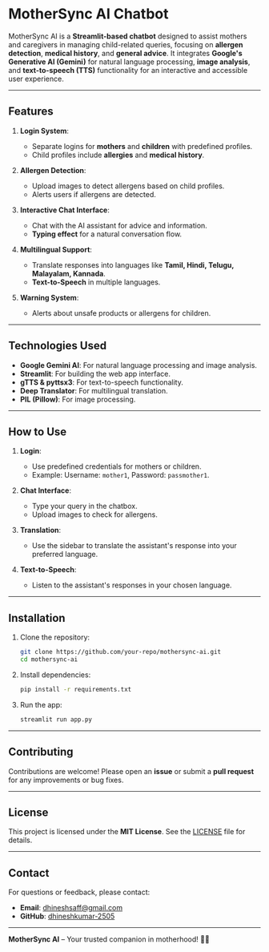 # MotherSync AI Chatbot

MotherSync AI is a **Streamlit-based chatbot** designed to assist mothers and caregivers in managing child-related queries, focusing on **allergen detection**, **medical history**, and **general advice**. It integrates **Google's Generative AI (Gemini)** for natural language processing, **image analysis**, and **text-to-speech (TTS)** functionality for an interactive and accessible user experience.

---

## **Features**

1. **Login System**:
   - Separate logins for **mothers** and **children** with predefined profiles.
   - Child profiles include **allergies** and **medical history**.

2. **Allergen Detection**:
   - Upload images to detect allergens based on child profiles.
   - Alerts users if allergens are detected.

3. **Interactive Chat Interface**:
   - Chat with the AI assistant for advice and information.
   - **Typing effect** for a natural conversation flow.

4. **Multilingual Support**:
   - Translate responses into languages like **Tamil, Hindi, Telugu, Malayalam, Kannada**.
   - **Text-to-Speech** in multiple languages.

5. **Warning System**:
   - Alerts about unsafe products or allergens for children.

---

## **Technologies Used**

- **Google Gemini AI**: For natural language processing and image analysis.
- **Streamlit**: For building the web app interface.
- **gTTS & pyttsx3**: For text-to-speech functionality.
- **Deep Translator**: For multilingual translation.
- **PIL (Pillow)**: For image processing.

---

## **How to Use**

1. **Login**:
   - Use predefined credentials for mothers or children.
   - Example: Username: `mother1`, Password: `passmother1`.

2. **Chat Interface**:
   - Type your query in the chatbox.
   - Upload images to check for allergens.

3. **Translation**:
   - Use the sidebar to translate the assistant's response into your preferred language.

4. **Text-to-Speech**:
   - Listen to the assistant's responses in your chosen language.

---

## **Installation**

1. Clone the repository:
   ```bash
   git clone https://github.com/your-repo/mothersync-ai.git
   cd mothersync-ai
   ```

2. Install dependencies:
   ```bash
   pip install -r requirements.txt
   ```

3. Run the app:
   ```bash
   streamlit run app.py
   ```

---

## **Contributing**

Contributions are welcome! Please open an **issue** or submit a **pull request** for any improvements or bug fixes.

---

## **License**

This project is licensed under the **MIT License**. See the [LICENSE](LICENSE) file for details.

---

## **Contact**

For questions or feedback, please contact:
- **Email**: dhineshsaff@gmail.com
- **GitHub**: [dhineshkumar-2505](https://github.com/dhineshkuar-2505)

---

**MotherSync AI** – Your trusted companion in motherhood! 🤱✨
